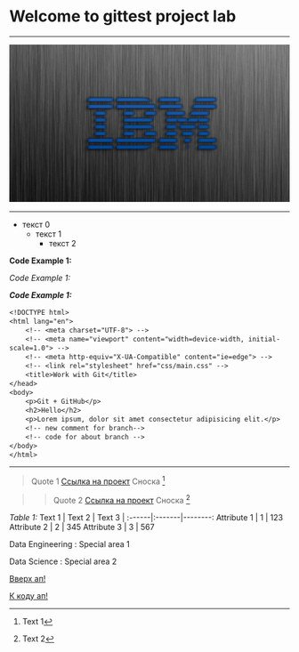 <a id="ancor1"></a>

# Welcome to gittest project lab
---
[![Картинка](3.jpg)](https://github.com/vonostmann/gittest)
***

* текст 0
    * текст 1
        * текст 2


__Code Example 1:__

_Code Example 1:_

___Code Example 1:___ 
<b id="ancor2"></b>

```
<!DOCTYPE html>
<html lang="en">
    <!-- <meta charset="UTF-8"> -->
    <!-- <meta name="viewport" content="width=device-width, initial-scale=1.0"> -->
    <!-- <meta http-equiv="X-UA-Compatible" content="ie=edge"> -->
    <!-- <link rel="stylesheet" href="css/main.css" -->
    <title>Work with Git</title>
</head>
<body>
    <p>Git + GitHub</p>
    <h2>Hello</h2> 
    <p>Lorem ipsum, dolor sit amet consectetur adipisicing elit.</p>
    <!-- new comment for branch-->
    <!-- code for about branch -->
</body>
</html>
```
***
> Quote 1
[Ссылка на проект](https://github.com/vonostmann/gittest.git) 
Сноска [^1]

>> Quote 2
[Ссылка на проект](https://github.com/vonostmann/gittest.git)
Сноска [^2]

_Table 1:_
Text 1 | Text 2 | Text 3 |
:------|:-------|--------:
Attribute 1 | 1 | 123 
Attribute 2 | 2 | 345
Attribute 3 | 3 | 567

Data Engineering
: Special area 1

Data Science
: Special area 2

[Вверх ап!](#ancor1)

[К коду ап!](#ancor2)

[^1]: Text 1
[^2]: Text 2
